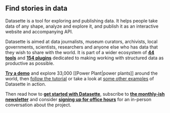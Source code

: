 ## Find stories in data

Datasette is a tool for exploring and publishing data. It helps people take data of any shape, analyze and explore it, and publish it as an interactive website and accompanying API.

Datasette is aimed at data journalists, museum curators, archivists, local governments, scientists, researchers and anyone else who has data that they wish to share with the world. It is part of a wider ecosystem of [**44 tools**](https://datasette.io/tools) and [**154 plugins**](https://datasette.io/plugins) dedicated to making working with structured data as productive as possible.

**[Try a demo](https://datasette.io/global-power-plants/global-power-plants)** and explore 33,000 [[Power Plant|power plants]] around the world, then [follow the tutorial](https://datasette.io/tutorials/explore) or take a look at [some other examples](https://datasette.io/examples) of Datasette in action.

Then read how to [**get started with Datasette**](https://docs.datasette.io/en/stable/getting_started.html), subscribe to [**the monthly-ish newsletter**](https://datasette.substack.com/) and consider [**signing up for office hours**](https://calendly.com/swillison/datasette-office-hours) for an in-person conversation about the project.